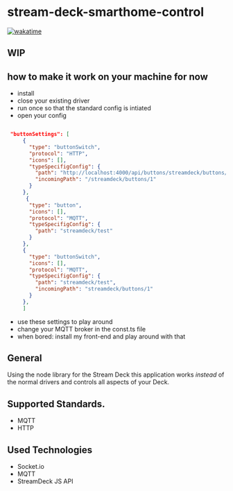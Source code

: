 # stream-deck-smarthome-control

[![wakatime](https://wakatime.com/badge/user/baf819ad-1920-42f7-9957-867bec17c57c/project/d9f9bf9a-5e90-41bf-856a-3765bd5be598.svg)](https://wakatime.com/badge/user/baf819ad-1920-42f7-9957-867bec17c57c/project/d9f9bf9a-5e90-41bf-856a-3765bd5be598)

## WIP

## how to make it work on your machine for now

- install
- close your existing driver
- run once so that the standard config is intiated
- open your config

```json

 "buttonSettings": [
     {
       "type": "buttonSwitch",
       "protocol": "HTTP",
       "icons": [],
       "typeSpecifigConfig": {
         "path": "http://localhost:4000/api/buttons/streamdeck/buttons/1",
         "incomingPath": "/streamdeck/buttons/1"
       }
     },
      {
       "type": "button",
       "icons": [],
       "protocol": "MQTT",
       "typeSpecifigConfig": {
         "path": "streamdeck/test"
       }
     },
     {
       "type": "buttonSwitch",
       "icons": [],
       "protocol": "MQTT",
       "typeSpecifigConfig": {
         "path": "streamdeck/test",
         "incomingPath": "streamdeck/buttons/1"
       }
     },
     ]

```

- use these settings to play around
- change your MQTT broker in the const.ts file
- when bored: install my front-end and play around with that

## General

Using the node library for the Stream Deck this application works _instead_ of the normal drivers and controls all aspects of your Deck.

## Supported Standards.

- MQTT
- HTTP

## Used Technologies

- Socket.io
- MQTT
- StreamDeck JS API
